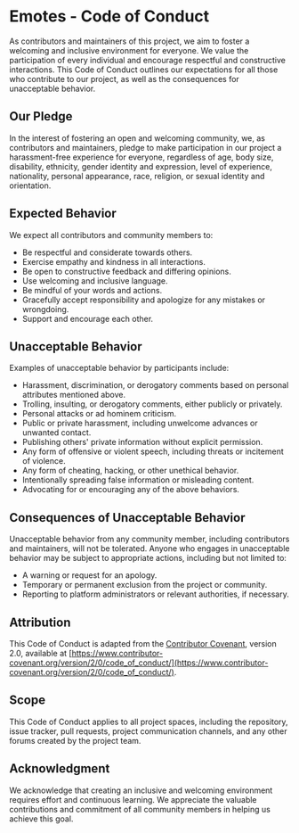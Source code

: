# Emotes - Code of Conduct

As contributors and maintainers of this project, we aim to foster a welcoming and inclusive environment for everyone. We value the participation of every individual and encourage respectful and constructive interactions. This Code of Conduct outlines our expectations for all those who contribute to our project, as well as the consequences for unacceptable behavior.

## Our Pledge

In the interest of fostering an open and welcoming community, we, as contributors and maintainers, pledge to make participation in our project a harassment-free experience for everyone, regardless of age, body size, disability, ethnicity, gender identity and expression, level of experience, nationality, personal appearance, race, religion, or sexual identity and orientation.

## Expected Behavior

We expect all contributors and community members to:

- Be respectful and considerate towards others.
- Exercise empathy and kindness in all interactions.
- Be open to constructive feedback and differing opinions.
- Use welcoming and inclusive language.
- Be mindful of your words and actions.
- Gracefully accept responsibility and apologize for any mistakes or wrongdoing.
- Support and encourage each other.

## Unacceptable Behavior

Examples of unacceptable behavior by participants include:

- Harassment, discrimination, or derogatory comments based on personal attributes mentioned above.
- Trolling, insulting, or derogatory comments, either publicly or privately.
- Personal attacks or ad hominem criticism.
- Public or private harassment, including unwelcome advances or unwanted contact.
- Publishing others' private information without explicit permission.
- Any form of offensive or violent speech, including threats or incitement of violence.
- Any form of cheating, hacking, or other unethical behavior.
- Intentionally spreading false information or misleading content.
- Advocating for or encouraging any of the above behaviors.

## Consequences of Unacceptable Behavior

Unacceptable behavior from any community member, including contributors and maintainers, will not be tolerated. Anyone who engages in unacceptable behavior may be subject to appropriate actions, including but not limited to:

- A warning or request for an apology.
- Temporary or permanent exclusion from the project or community.
- Reporting to platform administrators or relevant authorities, if necessary.

## Attribution

This Code of Conduct is adapted from the [Contributor Covenant](https://www.contributor-covenant.org/version/2/0/code_of_conduct/), version 2.0, available at [https://www.contributor-covenant.org/version/2/0/code_of_conduct/](https://www.contributor-covenant.org/version/2/0/code_of_conduct/).

## Scope

This Code of Conduct applies to all project spaces, including the repository, issue tracker, pull requests, project communication channels, and any other forums created by the project team.

## Acknowledgment

We acknowledge that creating an inclusive and welcoming environment requires effort and continuous learning. We appreciate the valuable contributions and commitment of all community members in helping us achieve this goal.

